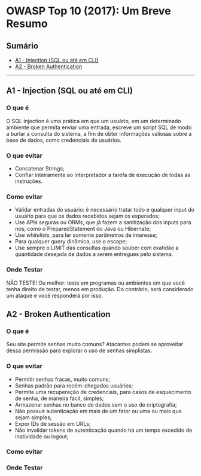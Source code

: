 # OWASP Top 10 (2017): Um Breve Resumo

Sumário
---
- [A1 - Injection (SQL ou até em CLI)](#a1---injection-sql-ou-até-em-cli)
- [A2 - Broken Authentication](#a2---broken-authentication)

---

## A1 - Injection (SQL ou até em CLI)

### O que é

O SQL injection é uma prática em que um usuário, em um determinado ambiente que permita enviar uma entrada, escreve um script SQL de modo a burlar a consulta do sistema, a fim de obter informações valiosas sobre a base de dados, como credenciais de usuários.

### O que evitar

- Concatenar Strings;
- Confiar inteiramente ao interpretador a tarefa de execução de todas as instruções.

### Como evitar

- Validar entradas do usuário: é necessário tratar todo e qualquer input do usuário para que os dados recebidos sejam os esperados;
- Use APIs seguras ou ORMs, que já fazem a sanitização dos inputs para nós, como o PreparedStatement do Java ou Hibernate;
- Use *whitelists*, para ler somente parâmetros de interesse;
- Para qualquer query dinâmica, use o escape;
- Use sempre o LIMIT das consultas quando souber com exatidão a quantidade desejada de dados a serem entregues pelo sistema.

### Onde Testar

NÃO TESTE! Ou melhor: teste em programas ou ambientes em que você tenha direito de testar, menos em produção. Do contrário, será considerado um ataque e você responderá por isso.

## A2 - Broken Authentication

### O que é

Seu site permite senhas muito comuns? Atacantes podem se aproveitar dessa permissão para explorar o uso de senhas simplistas.

### O que evitar

- Permitir senhas fracas, muito comuns;
- Senhas padrão para recém-chegados usuários;
- Permite uma recuperação de credenciais, para casos de esquecimento de senha, de maneira fácil, simples;
- Armazenar senhas no banco de dados sem o uso de criptografia;
- Não possuir autenticação em mais de um fator ou uma ou mais que sejam simples;
- Expor IDs de sessão em URLs;
- Não invalidar tokens de autenticação quando há um tempo excedido de inatividade ou logout;

### Como evitar



### Onde Testar